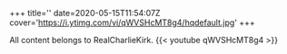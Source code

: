 +++
title=''
date=2020-05-15T11:54:07Z
cover='https://i.ytimg.com/vi/qWVSHcMT8g4/hqdefault.jpg'
+++

All content belongs to RealCharlieKirk.
{{< youtube qWVSHcMT8g4 >}}
